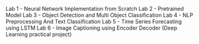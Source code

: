 Lab 1 - Neural Network Implementation from Scratch
Lab 2 - Pretrained Model
Lab 3 - Object Detection and Multi Object Classification
Lab 4 - NLP Preprocessing And Text Classification
Lab 5 - Time Series Forecasting using LSTM
Lab 6 - Image Captioning using Encoder Decoder (Deep Learning practical project)
